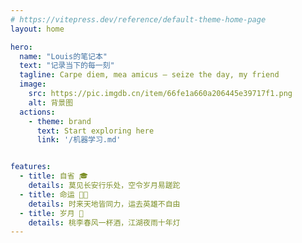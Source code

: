 ```yaml
---
# https://vitepress.dev/reference/default-theme-home-page
layout: home

hero:
  name: "Louis的笔记本"
  text: "记录当下的每一刻"
  tagline: Carpe diem, mea amicus — seize the day, my friend
  image:
    src: https://pic.imgdb.cn/item/66fe1a660a206445e39717f1.png
    alt: 背景图
  actions:
    - theme: brand
      text: Start exploring here
      link: '/机器学习.md'


features:
  - title: 自省 🎓
    details: 莫见长安行乐处，空令岁月易蹉跎
  - title: 命运 😮‍💨
    details: 时来天地皆同力，运去英雄不自由
  - title: 岁月 🍵
    details: 桃李春风一杯酒，江湖夜雨十年灯
---
```


